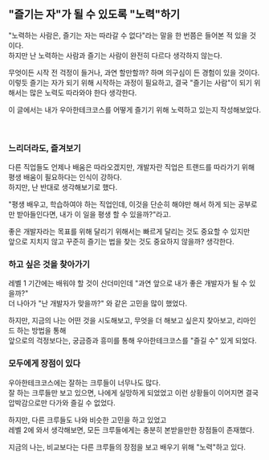 ## "즐기는 자"가 될 수 있도록 "노력"하기

"노력하는 사람은, 즐기는 자는 따라갈 수 없다"라는 말을 한 번쯤은 들어본 적 있을 것이다.<br>
하지만 난 노력하는 사람과 즐기는 사람이 완전히 다르다 생각하지 않는다.

무엇이든 시작 전 걱정이 들거나, 과연 할만할까? 하며 의구심이 든 경험이 있을 것이다.<br>
이렇듯 즐기는 자가 되기 위해 시작하는 과정이 필요하고, 결국 "즐기는 사람"이 되기 위해서는 많은 노력도 따라와야 한다 생각한다.

이 글에서는 내가 우아한테크코스를 어떻게 즐기기 위해 노력하고 있는지 작성해보았다.

<br>

### 느리더라도, 즐겨보기

다른 직업들도 언제나 배움은 따라오겠지만, 개발자란 직업은 트랜드를 따라가기 위해 평생 배움이 필요하다는 인식이 강하다.<br>
하지만, 난 반대로 생각해보기로 했다.

"평생 배우고, 학습하여야 하는 직업인데, 이것을 단순히 해야만 해서 하게 되는 공부로만 받아들인다면, 내가 이 일을 평생 할 수 있을까?"라고.

좋은 개발자라는 목표를 위해 달리기 위해서는 빠르게 달리는 것도 중요할 수 있지만<br>
앞으로 지치지 않고 꾸준히 즐기는 법을 찾는 것도 중요하지 않을까? 생각한다.

### 하고 싶은 것을 찾아가기

레벨 1 기간에는 배워야 할 것이 산더미인데 "과연 앞으로 내가 좋은 개발자가 될 수 있을까?"<br>
더 나아가 "난 개발자가 맞을까?" 와 같은 고민을 많이 했었다.

하지만, 지금의 나는 어떤 것을 시도해보고, 무엇을 더 해보고 싶은지 찾아보고, 리마인드 하는 방법을 통해<br>
앞으로의 걱정보다는, 궁금증과 흥미를 통해 우아한테크코스를 "즐길 수" 있게 되었다.

### 모두에게 장점이 있다

우아한테크코스에는 잘하는 크루들이 너무나도 많다.<br>
잘 하는 크루들만 보고 있으면, 나에게 실망하게 되었었고 이런 상황들이 이어지면 결국 압박감으로만 다가와 즐길 수 없었다.

하지만, 다른 크루들도 나와 비슷한 고민을 하고 있었고<br>
레벨 2에 와서 생각해보면, 모든 크루들에게는 충분히 본받을만한 장점들이 존재했다.

지금의 나는, 비교보다는 다른 크루들의 장점을 보고 배우기 위해 "노력"하고 있다.
